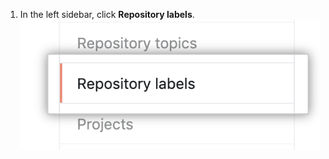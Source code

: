 1. In the left sidebar, click **Repository labels**. ![Repository labels tab](/assets/images/help/organizations/repo-labels-tab.png)
